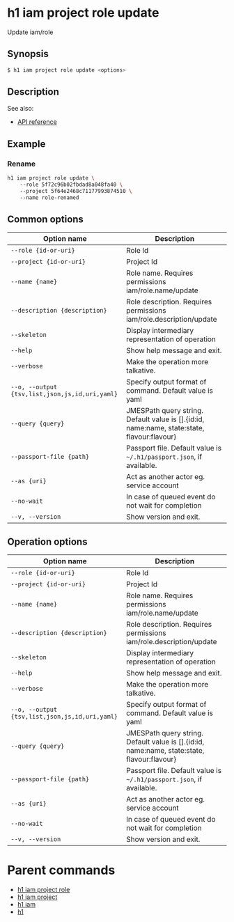 
# h1 iam project role update

Update iam/role

## Synopsis

```bash
$ h1 iam project role update <options>
```

## Description

See also:

* [API reference](https://api.hyperone.com/v2/docs#operation/iam_project_role_update)

## Example


### Rename

```bash
h1 iam project role update \ 
	--role 5f72c96b02fbdad8a048fa40 \ 
	--project 5f64e2468c71177993874510 \ 
	--name role-renamed
```

## Common options

| Option name                                        | Description                                                                                    |
| -------------------------------------------------- | ---------------------------------------------------------------------------------------------- |
| ```--role {id-or-uri}```                           | Role Id                                                                                        |
| ```--project {id-or-uri}```                        | Project Id                                                                                     |
| ```--name {name}```                                | Role name. Requires permissions iam/role.name/update                                           |
| ```--description {description}```                  | Role description. Requires permissions iam/role.description/update                             |
| ```--skeleton```                                   | Display intermediary representation of operation                                               |
| ```--help```                                       | Show help message and exit.                                                                    |
| ```--verbose```                                    | Make the operation more talkative.                                                             |
| ```--o, --output {tsv,list,json,js,id,uri,yaml}``` | Specify output format of command. Default value is yaml                                        |
| ```--query {query}```                              | JMESPath query string. Default value is [].\{id:id, name:name, state:state, flavour:flavour\}  |
| ```--passport-file {path}```                       | Passport file. Default value is ```~/.h1/passport.json```, if available.                       |
| ```--as {uri}```                                   | Act as another actor eg. service account                                                       |
| ```--no-wait```                                    | In case of queued event do not wait for completion                                             |
| ```--v, --version```                               | Show version and exit.                                                                         |

## Operation options

| Option name                                        | Description                                                                                    |
| -------------------------------------------------- | ---------------------------------------------------------------------------------------------- |
| ```--role {id-or-uri}```                           | Role Id                                                                                        |
| ```--project {id-or-uri}```                        | Project Id                                                                                     |
| ```--name {name}```                                | Role name. Requires permissions iam/role.name/update                                           |
| ```--description {description}```                  | Role description. Requires permissions iam/role.description/update                             |
| ```--skeleton```                                   | Display intermediary representation of operation                                               |
| ```--help```                                       | Show help message and exit.                                                                    |
| ```--verbose```                                    | Make the operation more talkative.                                                             |
| ```--o, --output {tsv,list,json,js,id,uri,yaml}``` | Specify output format of command. Default value is yaml                                        |
| ```--query {query}```                              | JMESPath query string. Default value is [].\{id:id, name:name, state:state, flavour:flavour\}  |
| ```--passport-file {path}```                       | Passport file. Default value is ```~/.h1/passport.json```, if available.                       |
| ```--as {uri}```                                   | Act as another actor eg. service account                                                       |
| ```--no-wait```                                    | In case of queued event do not wait for completion                                             |
| ```--v, --version```                               | Show version and exit.                                                                         |

# Parent commands

* [h1 iam project role](./../README.md)
* [h1 iam project](./../../README.md)
* [h1 iam](./../../../README.md)
* [h1](./../../../../README.md)
